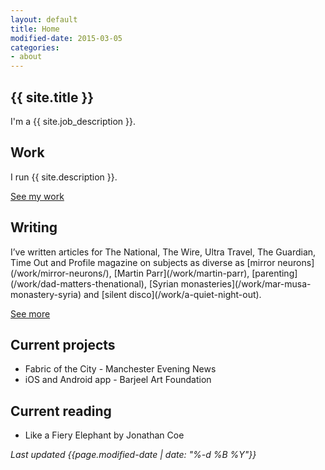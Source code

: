 ```yaml
---
layout: default
title: Home
modified-date: 2015-03-05
categories:
- about
---
```


<h2 class="page-heading-caps extra-top-padding">{{ site.title }}</h2>
I'm a {{ site.job_description }}.

<h2 class="page-heading-caps">Work</h2>
I run {{ site.description }}.

<a href="/work">See my work</a>

<h2 class="page-heading-caps">Writing</h2>
I’ve written articles for The National, The Wire, Ultra Travel, The Guardian, Time Out and Profile magazine on subjects as diverse as [mirror neurons](/work/mirror-neurons/), [Martin Parr](/work/martin-parr), [parenting](/work/dad-matters-thenational), [Syrian monasteries](/work/mar-musa-monastery-syria) and [silent disco](/work/a-quiet-night-out).

<a href="/work">See more</a>

<h2 class="page-heading-caps">Current projects</h2>
<ul class="home-list">
	<li>Fabric of the City - Manchester Evening News</li>
	<li>iOS and Android app - Barjeel Art Foundation</li>
</ul>

<h2 class="page-heading-caps">Current reading</h2>
<ul class="home-list">
 	<li>Like a Fiery Elephant by Jonathan Coe</li>
</ul>

<div class="extra-top-padding">
	<em class="zeta">Last updated {{page.modified-date | date: "%-d %B %Y"}}</em>
</div>	